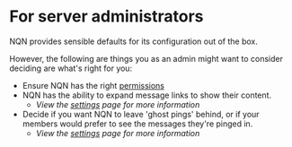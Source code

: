 # For server administrators

NQN provides sensible defaults for its configuration out of the box.

However, the following are things you as an admin might want to consider deciding are what's right for you:

- Ensure NQN has the right [permissions](./permissions.md)
- NQN has the ability to expand message links to show their content.
    - *View the [settings](./settings.md) page for more information*
- Decide if you want NQN to leave 'ghost pings' behind, or if your members would prefer to see the messages they're pinged in.
    - *View the [settings](./settings.md) page for more information*
